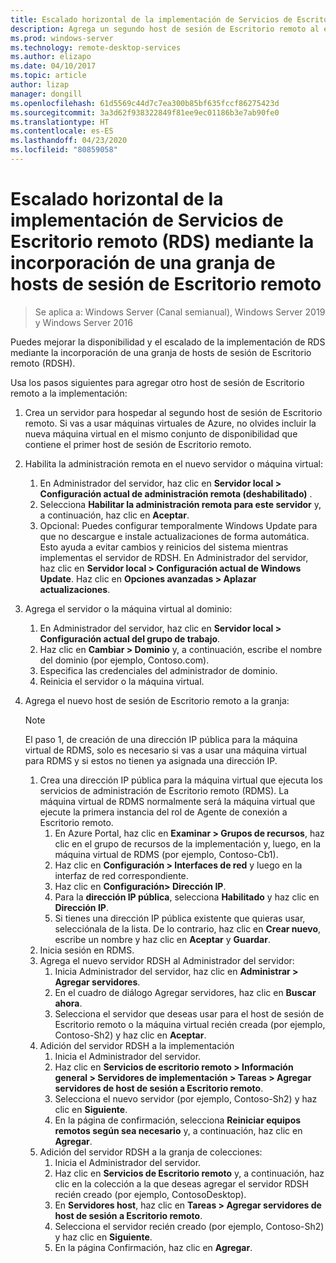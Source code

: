```yaml
---
title: Escalado horizontal de la implementación de Servicios de Escritorio remoto (RDS) mediante la incorporación de una granja de hosts de sesión de Escritorio remoto
description: Agrega un segundo host de sesión de Escritorio remoto al entorno de RDS.
ms.prod: windows-server
ms.technology: remote-desktop-services
ms.author: elizapo
ms.date: 04/10/2017
ms.topic: article
author: lizap
manager: dongill
ms.openlocfilehash: 61d5569c44d7c7ea300b85bf635fccf86275423d
ms.sourcegitcommit: 3a3d62f938322849f81ee9ec01186b3e7ab90fe0
ms.translationtype: HT
ms.contentlocale: es-ES
ms.lasthandoff: 04/23/2020
ms.locfileid: "80859058"
---
```

# <a name="scale-out-your-remote-desktop-services-deployment-by-adding-an-rd-session-host-farm"></a>Escalado horizontal de la implementación de Servicios de Escritorio remoto (RDS) mediante la incorporación de una granja de hosts de sesión de Escritorio remoto

>Se aplica a: Windows Server (Canal semianual), Windows Server 2019 y Windows Server 2016

Puedes mejorar la disponibilidad y el escalado de la implementación de RDS mediante la incorporación de una granja de hosts de sesión de Escritorio remoto (RDSH).   
  
 
Usa los pasos siguientes para agregar otro host de sesión de Escritorio remoto a la implementación:  
  
1. Crea un servidor para hospedar al segundo host de sesión de Escritorio remoto. Si vas a usar máquinas virtuales de Azure, no olvides incluir la nueva máquina virtual en el mismo conjunto de disponibilidad que contiene el primer host de sesión de Escritorio remoto.
2. Habilita la administración remota en el nuevo servidor o máquina virtual:
   1. En Administrador del servidor, haz clic en **Servidor local > Configuración actual de administración remota (deshabilitado)** . 
   2. Selecciona **Habilitar la administración remota para este servidor** y, a continuación, haz clic en **Aceptar**. 
   3. Opcional: Puedes configurar temporalmente Windows Update para que no descargue e instale actualizaciones de forma automática. Esto ayuda a evitar cambios y reinicios del sistema mientras implementas el servidor de RDSH. En Administrador del servidor, haz clic en **Servidor local > Configuración actual de Windows Update**. Haz clic en **Opciones avanzadas > Aplazar actualizaciones**. 
3. Agrega el servidor o la máquina virtual al dominio:
   1. En Administrador del servidor, haz clic en **Servidor local > Configuración actual del grupo de trabajo**. 
   2. Haz clic en **Cambiar > Dominio** y, a continuación, escribe el nombre del dominio (por ejemplo, Contoso.com). 
   3. Especifica las credenciales del administrador de dominio. 
   4. Reinicia el servidor o la máquina virtual.
4. Agrega el nuevo host de sesión de Escritorio remoto a la granja:
   >[!NOTE] 
   > El paso 1, de creación de una dirección IP pública para la máquina virtual de RDMS, solo es necesario si vas a usar una máquina virtual para RDMS y si estos no tienen ya asignada una dirección IP.
   
   1. Crea una dirección IP pública para la máquina virtual que ejecuta los servicios de administración de Escritorio remoto (RDMS). La máquina virtual de RDMS normalmente será la máquina virtual que ejecute la primera instancia del rol de Agente de conexión a Escritorio remoto.  
       1. En Azure Portal, haz clic en **Examinar > Grupos de recursos**, haz clic en el grupo de recursos de la implementación y, luego, en la máquina virtual de RDMS (por ejemplo, Contoso-Cb1).  
       2. Haz clic en **Configuración > Interfaces de red** y luego en la interfaz de red correspondiente.   
       3. Haz clic en **Configuración> Dirección IP**.
       4. Para la **dirección IP pública**, selecciona **Habilitado** y haz clic en **Dirección IP**.   
       5. Si tienes una dirección IP pública existente que quieras usar, selecciónala de la lista. De lo contrario, haz clic en **Crear nuevo**, escribe un nombre y haz clic en **Aceptar** y **Guardar**.   
   2. Inicia sesión en RDMS.
   3. Agrega el nuevo servidor RDSH al Administrador del servidor:   
       1. Inicia Administrador del servidor, haz clic en **Administrar > Agregar servidores**.   
       2. En el cuadro de diálogo Agregar servidores, haz clic en **Buscar ahora**.   
       3. Selecciona el servidor que deseas usar para el host de sesión de Escritorio remoto o la máquina virtual recién creada (por ejemplo, Contoso-Sh2) y haz clic en **Aceptar**.
   4. Adición del servidor RDSH a la implementación
       1. Inicia el Administrador del servidor.  
       2. Haz clic en **Servicios de escritorio remoto > Información general > Servidores de implementación > Tareas > Agregar servidores de host de sesión a Escritorio remoto**.   
       3. Selecciona el nuevo servidor (por ejemplo, Contoso-Sh2) y haz clic en **Siguiente**.  
       4. En la página de confirmación, selecciona **Reiniciar equipos remotos según sea necesario** y, a continuación, haz clic en **Agregar**.   
   5. Adición del servidor RDSH a la granja de colecciones:
       1. Inicia el Administrador del servidor.   
       2. Haz clic en **Servicios de Escritorio remoto** y, a continuación, haz clic en la colección a la que deseas agregar el servidor RDSH recién creado (por ejemplo, ContosoDesktop).   
       3. En **Servidores host**, haz clic en **Tareas > Agregar servidores de host de sesión a Escritorio remoto**.   
       4. Selecciona el servidor recién creado (por ejemplo, Contoso-Sh2) y haz clic en **Siguiente**.   
       5. En la página Confirmación, haz clic en **Agregar**.   

